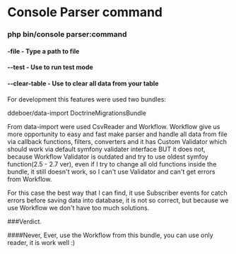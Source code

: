 # Console Parser command

### php bin/console parser:command
#### -file - Type a path to file
#### --test - Use to run test mode
#### --clear-table - Use to clear all data from your table

For development this features were used two bundles:

ddeboer/data-import
DoctrineMigrationsBundle

From data-import were used CsvReader and Workflow.
Workflow give us more opportunity to easy and fast make parser and handle all data from file via callback functions, filters, converters and it has Custom Validator which should work via default symfony validater interface BUT it does not, because Workflow Validator is outdated and try to use oldest symfoy function(2.5 - 2.7 ver), even if I try to change all old functions inside the bundle, it still doesn't work, so I can't use Validator and can't get errors from Workflow.
 
For this case the best way that I can find, it use Subscriber events for catch errors before saving data into database, it is not so correct, but because we use Workflow  we don't have too much solutions.

###Verdict.

####Never, Ever, use the Workflow from this bundle, you can use only reader, it is work well :)